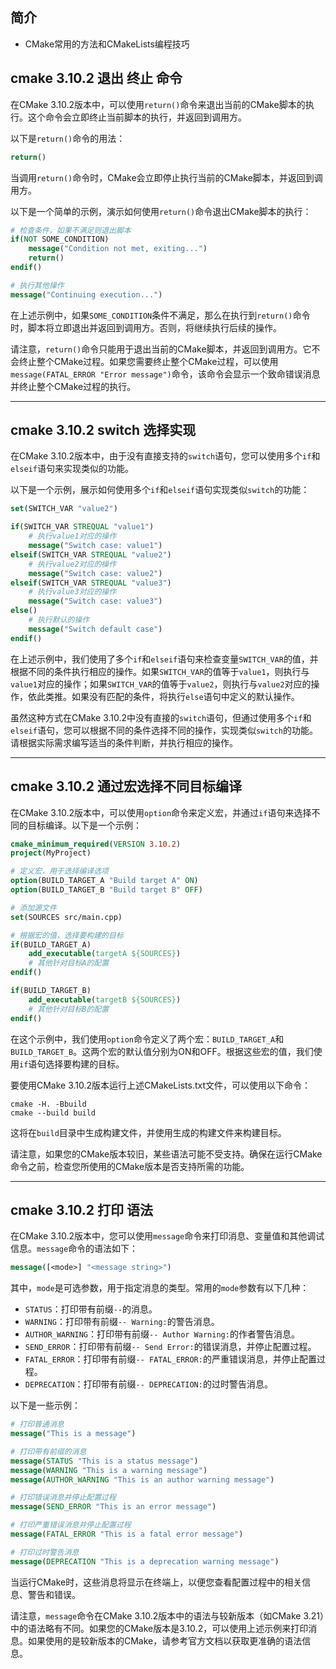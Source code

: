 ## 简介

+ CMake常用的方法和CMakeLists编程技巧

## cmake 3.10.2 退出 终止 命令

在CMake 3.10.2版本中，可以使用`return()`命令来退出当前的CMake脚本的执行。这个命令会立即终止当前脚本的执行，并返回到调用方。

以下是`return()`命令的用法：

```cmake
return()
```

当调用`return()`命令时，CMake会立即停止执行当前的CMake脚本，并返回到调用方。

以下是一个简单的示例，演示如何使用`return()`命令退出CMake脚本的执行：

```cmake
# 检查条件，如果不满足则退出脚本
if(NOT SOME_CONDITION)
    message("Condition not met, exiting...")
    return()
endif()

# 执行其他操作
message("Continuing execution...")
```

在上述示例中，如果`SOME_CONDITION`条件不满足，那么在执行到`return()`命令时，脚本将立即退出并返回到调用方。否则，将继续执行后续的操作。

请注意，`return()`命令只能用于退出当前的CMake脚本，并返回到调用方。它不会终止整个CMake过程。如果您需要终止整个CMake过程，可以使用`message(FATAL_ERROR "Error message")`命令，该命令会显示一个致命错误消息并终止整个CMake过程的执行。

---

## cmake 3.10.2 switch 选择实现

在CMake 3.10.2版本中，由于没有直接支持的`switch`语句，您可以使用多个`if`和`elseif`语句来实现类似的功能。

以下是一个示例，展示如何使用多个`if`和`elseif`语句实现类似`switch`的功能：

```cmake
set(SWITCH_VAR "value2")

if(SWITCH_VAR STREQUAL "value1")
    # 执行value1对应的操作
    message("Switch case: value1")
elseif(SWITCH_VAR STREQUAL "value2")
    # 执行value2对应的操作
    message("Switch case: value2")
elseif(SWITCH_VAR STREQUAL "value3")
    # 执行value3对应的操作
    message("Switch case: value3")
else()
    # 执行默认的操作
    message("Switch default case")
endif()
```

在上述示例中，我们使用了多个`if`和`elseif`语句来检查变量`SWITCH_VAR`的值，并根据不同的条件执行相应的操作。如果`SWITCH_VAR`的值等于`value1`，则执行与`value1`对应的操作；如果`SWITCH_VAR`的值等于`value2`，则执行与`value2`对应的操作，依此类推。如果没有匹配的条件，将执行`else`语句中定义的默认操作。

虽然这种方式在CMake 3.10.2中没有直接的`switch`语句，但通过使用多个`if`和`elseif`语句，您可以根据不同的条件选择不同的操作，实现类似`switch`的功能。请根据实际需求编写适当的条件判断，并执行相应的操作。

---

## cmake 3.10.2 通过宏选择不同目标编译

在CMake 3.10.2版本中，可以使用`option`命令来定义宏，并通过`if`语句来选择不同的目标编译。以下是一个示例：

```cmake
cmake_minimum_required(VERSION 3.10.2)
project(MyProject)

# 定义宏，用于选择编译选项
option(BUILD_TARGET_A "Build target A" ON)
option(BUILD_TARGET_B "Build target B" OFF)

# 添加源文件
set(SOURCES src/main.cpp)

# 根据宏的值，选择要构建的目标
if(BUILD_TARGET_A)
    add_executable(targetA ${SOURCES})
    # 其他针对目标A的配置
endif()

if(BUILD_TARGET_B)
    add_executable(targetB ${SOURCES})
    # 其他针对目标B的配置
endif()
```

在这个示例中，我们使用`option`命令定义了两个宏：`BUILD_TARGET_A`和`BUILD_TARGET_B`。这两个宏的默认值分别为ON和OFF。根据这些宏的值，我们使用`if`语句选择要构建的目标。

要使用CMake 3.10.2版本运行上述CMakeLists.txt文件，可以使用以下命令：

```shell
cmake -H. -Bbuild
cmake --build build
```

这将在`build`目录中生成构建文件，并使用生成的构建文件来构建目标。

请注意，如果您的CMake版本较旧，某些语法可能不受支持。确保在运行CMake命令之前，检查您所使用的CMake版本是否支持所需的功能。

---

## cmake 3.10.2 打印 语法

在CMake 3.10.2版本中，您可以使用`message`命令来打印消息、变量值和其他调试信息。`message`命令的语法如下：

```cmake
message([<mode>] "<message string>")
```

其中，`mode`是可选参数，用于指定消息的类型。常用的`mode`参数有以下几种：

- `STATUS`：打印带有前缀`--`的消息。
- `WARNING`：打印带有前缀`-- Warning:`的警告消息。
- `AUTHOR_WARNING`：打印带有前缀`-- Author Warning:`的作者警告消息。
- `SEND_ERROR`：打印带有前缀`-- Send Error:`的错误消息，并停止配置过程。
- `FATAL_ERROR`：打印带有前缀`-- FATAL_ERROR:`的严重错误消息，并停止配置过程。
- `DEPRECATION`：打印带有前缀`-- DEPRECATION:`的过时警告消息。

以下是一些示例：

```cmake
# 打印普通消息
message("This is a message")

# 打印带有前缀的消息
message(STATUS "This is a status message")
message(WARNING "This is a warning message")
message(AUTHOR_WARNING "This is an author warning message")

# 打印错误消息并停止配置过程
message(SEND_ERROR "This is an error message")

# 打印严重错误消息并停止配置过程
message(FATAL_ERROR "This is a fatal error message")

# 打印过时警告消息
message(DEPRECATION "This is a deprecation warning message")
```

当运行CMake时，这些消息将显示在终端上，以便您查看配置过程中的相关信息、警告和错误。

请注意，`message`命令在CMake 3.10.2版本中的语法与较新版本（如CMake 3.21）中的语法略有不同。如果您的CMake版本是3.10.2，可以使用上述示例来打印消息。如果使用的是较新版本的CMake，请参考官方文档以获取更准确的语法信息。